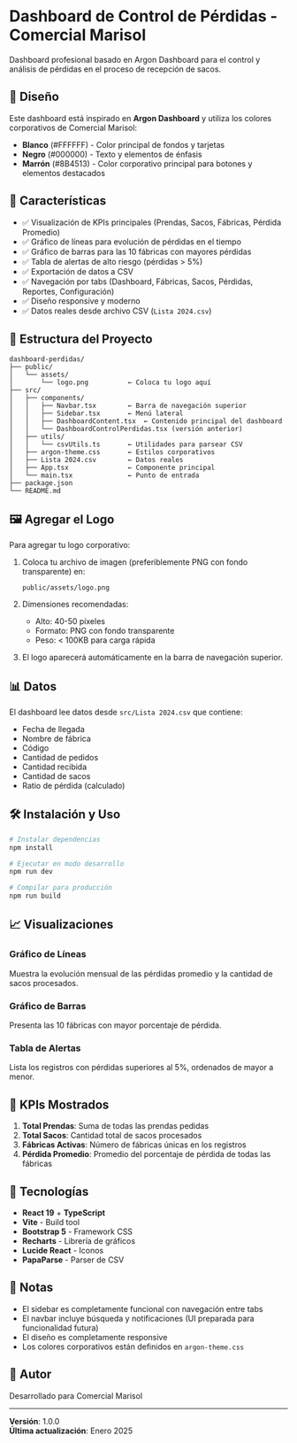 # Dashboard de Control de Pérdidas - Comercial Marisol

Dashboard profesional basado en Argon Dashboard para el control y análisis de pérdidas en el proceso de recepción de sacos.

## 🎨 Diseño

Este dashboard está inspirado en **Argon Dashboard** y utiliza los colores corporativos de Comercial Marisol:

- **Blanco** (#FFFFFF) - Color principal de fondos y tarjetas
- **Negro** (#000000) - Texto y elementos de énfasis
- **Marrón** (#8B4513) - Color corporativo principal para botones y elementos destacados

## 🚀 Características

- ✅ Visualización de KPIs principales (Prendas, Sacos, Fábricas, Pérdida Promedio)
- ✅ Gráfico de líneas para evolución de pérdidas en el tiempo
- ✅ Gráfico de barras para las 10 fábricas con mayores pérdidas
- ✅ Tabla de alertas de alto riesgo (pérdidas > 5%)
- ✅ Exportación de datos a CSV
- ✅ Navegación por tabs (Dashboard, Fábricas, Sacos, Pérdidas, Reportes, Configuración)
- ✅ Diseño responsive y moderno
- ✅ Datos reales desde archivo CSV (`Lista 2024.csv`)

## 📂 Estructura del Proyecto

```
dashboard-perdidas/
├── public/
│   └── assets/
│       └── logo.png          ← Coloca tu logo aquí
├── src/
│   ├── components/
│   │   ├── Navbar.tsx        ← Barra de navegación superior
│   │   ├── Sidebar.tsx       ← Menú lateral
│   │   ├── DashboardContent.tsx  ← Contenido principal del dashboard
│   │   └── DashboardControlPerdidas.tsx (versión anterior)
│   ├── utils/
│   │   └── csvUtils.ts       ← Utilidades para parsear CSV
│   ├── argon-theme.css       ← Estilos corporativos
│   ├── Lista 2024.csv        ← Datos reales
│   ├── App.tsx               ← Componente principal
│   └── main.tsx              ← Punto de entrada
├── package.json
└── README.md
```

## 🖼️ Agregar el Logo

Para agregar tu logo corporativo:

1. Coloca tu archivo de imagen (preferiblemente PNG con fondo transparente) en:
   ```
   public/assets/logo.png
   ```

2. Dimensiones recomendadas:
   - Alto: 40-50 píxeles
   - Formato: PNG con fondo transparente
   - Peso: < 100KB para carga rápida

3. El logo aparecerá automáticamente en la barra de navegación superior.

## 📊 Datos

El dashboard lee datos desde `src/Lista 2024.csv` que contiene:

- Fecha de llegada
- Nombre de fábrica
- Código
- Cantidad de pedidos
- Cantidad recibida
- Cantidad de sacos
- Ratio de pérdida (calculado)

## 🛠️ Instalación y Uso

```bash
# Instalar dependencias
npm install

# Ejecutar en modo desarrollo
npm run dev

# Compilar para producción
npm run build
```

## 📈 Visualizaciones

### Gráfico de Líneas
Muestra la evolución mensual de las pérdidas promedio y la cantidad de sacos procesados.

### Gráfico de Barras
Presenta las 10 fábricas con mayor porcentaje de pérdida.

### Tabla de Alertas
Lista los registros con pérdidas superiores al 5%, ordenados de mayor a menor.

## 🎯 KPIs Mostrados

1. **Total Prendas**: Suma de todas las prendas pedidas
2. **Total Sacos**: Cantidad total de sacos procesados
3. **Fábricas Activas**: Número de fábricas únicas en los registros
4. **Pérdida Promedio**: Promedio del porcentaje de pérdida de todas las fábricas

## 🔧 Tecnologías

- **React 19** + **TypeScript**
- **Vite** - Build tool
- **Bootstrap 5** - Framework CSS
- **Recharts** - Librería de gráficos
- **Lucide React** - Iconos
- **PapaParse** - Parser de CSV

## 📝 Notas

- El sidebar es completamente funcional con navegación entre tabs
- El navbar incluye búsqueda y notificaciones (UI preparada para funcionalidad futura)
- El diseño es completamente responsive
- Los colores corporativos están definidos en `argon-theme.css`

## 👤 Autor

Desarrollado para Comercial Marisol

---

**Versión**: 1.0.0  
**Última actualización**: Enero 2025
